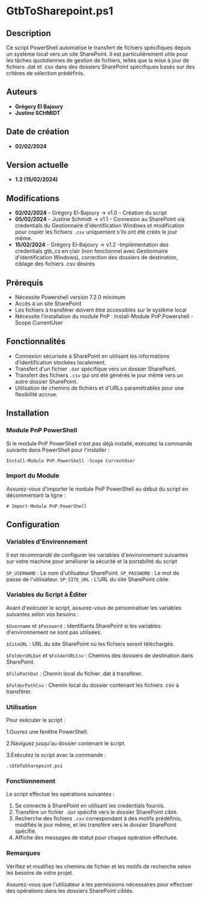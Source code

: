 # GtbToSharepoint.ps1

## Description
Ce script PowerShell automatise le transfert de fichiers spécifiques depuis un système local vers un site SharePoint. Il est particulièrement utile pour les tâches quotidiennes de gestion de fichiers, telles que la mise à jour de fichiers .dat et .csv dans des dossiers SharePoint spécifiques basés sur des critères de sélection prédéfinis.

## Auteurs
- **Grégory El Bajoury**
- **Justine SCHMIDT**

## Date de création
- **02/02/2024**

## Version actuelle
- **1.2 (15/02/2024)**

## Modifications
- **02/02/2024** - Grégory El-Bajoury -> v1.0 - Création du script
- **05/02/2024** - Justine Schmidt -> v1.1 - Connexion au SharePoint via credentials du Gestionnaire d'identification Windows et modification pour copier les fichiers `.csv` uniquement s'ils ont été créés le jour même.
- **15/02/2024** - Grégory El-Bajoury -> v1.2 -Implémentation des credentials gtb_cs en clair (non fonctionnel avec Gestionnaire d'identification Windows), correction des dossiers de destination, ciblage des fichiers .csv désirés

## Prérequis
- Nécessite Powershell version 7.2.0 minimum
- Accès à un site SharePoint
- Les fichiers à transférer doivent être accessibles sur le système local
- Nécessite l'installation du module PnP : Install-Module PnP.Powershell -Scope CurrentUser

## Fonctionnalités
- Connexion sécurisée à SharePoint en utilisant les informations d'identification stockées localement.
- Transfert d'un fichier `.dat` spécifique vers un dossier SharePoint.
- Transfert des fichiers `.csv` qui ont été générés le jour même vers un autre dossier SharePoint.
- Utilisation de chemins de fichiers et d'URLs paramétrables pour une flexibilité accrue.

## Installation

### Module PnP PowerShell
Si le module PnP PowerShell n'est pas déjà installé, exécutez la commande suivante dans PowerShell pour l'installer :
```
Install-Module PnP.PowerShell -Scope CurrentUser
```
### Import du Module
Assurez-vous d'importer le module PnP PowerShell au début du script en décommentant la ligne :
```
# Import-Module PnP.PowerShell

```

## Configuration

### Variables d'Environnement
Il est recommandé de configurer les variables d'environnement suivantes sur votre machine pour améliorer la sécurité et la portabilité du script

`SP_USERNAME` : Le nom d'utilisateur SharePoint.
`SP_PASSWORD` : Le mot de passe de l'utilisateur.
`SP_SITE_URL` : L'URL du site SharePoint cible.

### Variables du Script à Éditer
Avant d'exécuter le script, assurez-vous de personnaliser les variables suivantes selon vos besoins :

`$Username` et `$Password` : Identifiants SharePoint si les variables d'environnement ne sont pas utilisées.

`$SiteURL`                 : URL du site SharePoint où les fichiers seront téléchargés.

`$FolderURLDat` et `$FolderURLCsv` : Chemins des dossiers de destination dans SharePoint.

`$FilePathDat` : Chemin local du fichier .dat à transférer.

`$FolderPathCsv` : Chemin local du dossier contenant les fichiers .csv à transférer.

### Utilisation
Pour exécuter le script :

1.Ouvrez une fenêtre PowerShell.

2.Naviguez jusqu'au dossier contenant le script.

3.Exécutez le script avec la commande :
```
.\GtbToSharepoint.ps1

```
### Fonctionnement
Le script effectue les opérations suivantes :

1. Se connecte à SharePoint en utilisant les credentials fournis.
2. Transfère un fichier `.dat` spécifié vers le dossier SharePoint ciblé.
3. Recherche des fichiers `.csv` correspondant à des motifs prédéfinis, modifiés le jour même, et les transfère vers le dossier SharePoint spécifié.
4. Affiche des messages de statut pour chaque opération effectuée.

### Remarques 
Vérifiez et modifiez les chemins de fichier et les motifs de recherche selon les besoins de votre projet.

Assurez-vous que l'utilisateur a les permissions nécessaires pour effectuer des opérations dans les dossiers SharePoint ciblés.
